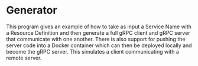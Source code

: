 # Generator
This program gives an example of how to take as input a Service Name with a Resource Definition and then generate a full gRPC client and gRPC server that communicate with one another. There is also support for pushing the server code into a Docker container which can then be deployed locally and become the gRPC server. This simulates a client communicating with a remote server.
